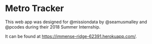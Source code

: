 # Metro Tracker

This web app was designed for @missiondata by @seamusmalley and @pcodes during their 2018 Summer Internship.

It can be found at https://immense-ridge-62391.herokuapp.com/.
